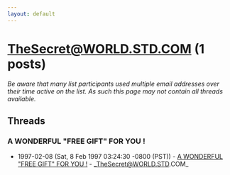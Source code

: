 ```yaml
---
layout: default
---
```


# TheSecret@WORLD.STD.COM (1 posts)

_Be aware that many list participants used multiple email addresses over their time active on the list. As such this page may not contain all threads available._

## Threads

### A WONDERFUL "FREE GIFT" FOR YOU !
+ 1997-02-08 (Sat, 8 Feb 1997 03:24:30 -0800 (PST)) - [A WONDERFUL "FREE GIFT" FOR YOU !](/archive/1997/02/b9cd2b019f62646b34b7ccbea536b832a8be9c650e7536c71d5410034531bd2a) - _TheSecret@WORLD.STD.COM_


